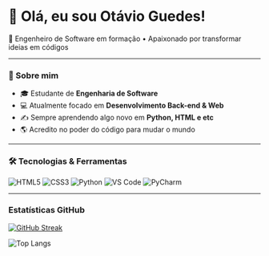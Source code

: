 # 👋 Olá, eu sou Otávio Guedes!

🚀 Engenheiro de Software em formação • Apaixonado por transformar ideias em códigos


---

### 🧠 Sobre mim

- 🎓 Estudante de **Engenharia de Software**
- 💻 Atualmente focado em **Desenvolvimento Back-end & Web**
- ✍️  Sempre aprendendo algo novo em **Python, HTML e etc**
- 🌎 Acredito no poder do código para mudar o mundo

---

### 🛠️ Tecnologias & Ferramentas

![HTML5](https://img.shields.io/badge/-HTML5-E34F26?logo=html5&logoColor=fff)
![CSS3](https://img.shields.io/badge/-CSS3-1572B6?logo=css3&logoColor=fff)
![Python](https://img.shields.io/badge/-Python-3776AB?logo=python&logoColor=fff)
![VS Code](https://img.shields.io/badge/-VS%20Code-007ACC?logo=visual-studio-code&logoColor=fff)
![PyCharm](https://img.shields.io/badge/-PyCharm-000000?logo=pycharm&logoColor=green)

---

### Estatísticas GitHub
[![GitHub Streak](https://streak-stats.demolab.com?user=PandaLoko27&theme=merko&locale=pt_BR&date_format=j%2Fn%5B%2FY%5D&card_width=500)](https://git.io/streak-stats)

![Top Langs](https://github-readme-stats.vercel.app/api/top-langs/?username=PandaLoko27&langs_count=8&theme=merko&border_color=ffffff)
